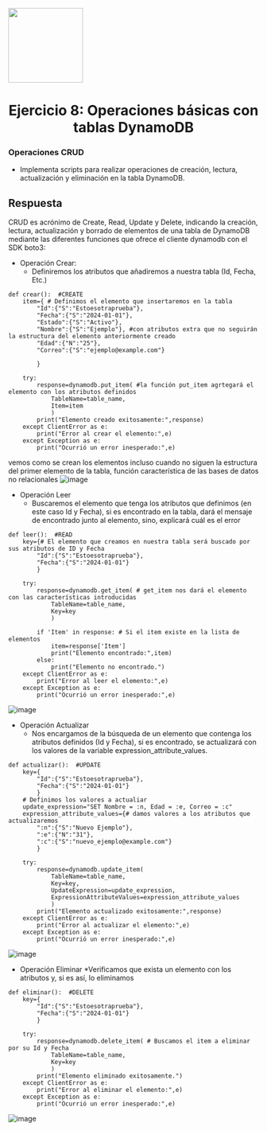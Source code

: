 <p align="left""><img src="https://semanadelcannabis.cayetano.edu.pe/assets/img/logo-upch.png" width="150">
<h1 align="center">Ejercicio 8: Operaciones básicas con tablas DynamoDB</h1>

<h3>Operaciones CRUD</h3>
<ul>
<li>Implementa scripts para realizar operaciones de creación, lectura, actualización y eliminación en la tabla DynamoDB.</li>
</ul>
<h2>Respuesta</h2>

CRUD es acrónimo de Create, Read, Update y Delete, indicando la creación, lectura, actualización y borrado de elementos de una tabla de DynamoDB mediante las diferentes funciones que ofrece el cliente dynamodb con el SDK boto3:

* Operación Crear:
  * Definiremos los atributos que añadiremos a nuestra tabla (Id, Fecha, Etc.)

```
def crear():  #CREATE
    item={ # Definimos el elemento que insertaremos en la tabla 
        "Id":{"S":"Estoesotraprueba"},
        "Fecha":{"S":"2024-01-01"},
        "Estado":{"S":"Activo"},
        "Nombre":{"S":"Ejemplo"}, #con atributos extra que no seguirán la estructura del elemento anteriormente creado
        "Edad":{"N":"25"},
        "Correo":{"S":"ejemplo@example.com"}
        
        }
    
    try:
        response=dynamodb.put_item( #la función put_item agrtegará el elemento con los atributos definidos
            TableName=table_name,
            Item=item
            )
        print("Elemento creado exitosamente:",response)
    except ClientError as e:
        print("Error al crear el elemento:",e)
    except Exception as e:
        print("Ocurrió un error inesperado:",e)

```

vemos como se crean los elementos incluso cuando no siguen la estructura del primer elemento de la tabla, función característica de las bases de datos no relacionales
![image](https://github.com/JoseCuevaRamos/Proyecto_AWS/assets/150297452/26f76363-8d3c-4625-8327-af56e8faf2f5)

* Operación Leer
  * Buscaremos el elemento que tenga los atributos que definimos (en este caso Id y Fecha), si es encontrado en la tabla, dará el mensaje de encontrado junto al elemento, sino, explicará cuál es el error
```
def leer():  #READ
    key={# El elemento que creamos en nuestra tabla será buscado por sus atributos de ID y Fecha
        "Id":{"S":"Estoesotraprueba"},
        "Fecha":{"S":"2024-01-01"}
        }
    
    try:
        response=dynamodb.get_item( # get_item nos dará el elemento con las características introducidas
            TableName=table_name,
            Key=key
            )
        
        if 'Item' in response: # Si el item existe en la lista de elementos
            item=response['Item']
            print("Elemento encontrado:",item)
        else:
            print("Elemento no encontrado.")
    except ClientError as e:
        print("Error al leer el elemento:",e)
    except Exception as e:
        print("Ocurrió un error inesperado:",e)
```
![image](https://github.com/JoseCuevaRamos/Proyecto_AWS/assets/150297452/44f2a263-4b92-4ebb-a373-c88d0cc775c1)



* Operación Actualizar
   * Nos encargamos de la búsqueda de un elemento que contenga los atributos definidos (Id y Fecha), si es encontrado, se actualizará con los valores de la variable expression_attribute_values.

```
def actualizar():  #UPDATE
    key={
        "Id":{"S":"Estoesotraprueba"}, 
        "Fecha":{"S":"2024-01-01"}
        }
    # Definimos los valores a actualiar
    update_expression="SET Nombre = :n, Edad = :e, Correo = :c"
    expression_attribute_values={# damos valores a los atributos que actualizaremos
        ":n":{"S":"Nuevo Ejemplo"},
        ":e":{"N":"31"},
        ":c":{"S":"nuevo_ejemplo@example.com"}
        }
    
    try:
        response=dynamodb.update_item(
            TableName=table_name,
            Key=key,
            UpdateExpression=update_expression,
            ExpressionAttributeValues=expression_attribute_values
            )
        print("Elemento actualizado exitosamente:",response)
    except ClientError as e:
        print("Error al actualizar el elemento:",e)
    except Exception as e:
        print("Ocurrió un error inesperado:",e)

```
![image](https://github.com/JoseCuevaRamos/Proyecto_AWS/assets/150297452/5b33f992-d93d-41fd-9e8a-7fa63c67fa7c)

* Operación Eliminar
  *Verificamos que exista un elemento con los atributos y, si es así, lo eliminamos
```
def eliminar():  #DELETE
    key={
        "Id":{"S":"Estoesotraprueba"},
        "Fecha":{"S":"2024-01-01"}
        }
    
    try:
        response=dynamodb.delete_item( # Buscamos el item a eliminar por su Id y Fecha
            TableName=table_name,
            Key=key
            )
        print("Elemento eliminado exitosamente.")
    except ClientError as e:
        print("Error al eliminar el elemento:",e)
    except Exception as e:
        print("Ocurrió un error inesperado:",e)
```
![image](https://github.com/JoseCuevaRamos/Proyecto_AWS/assets/150297452/3bacc527-e4d0-4ad6-b389-e1ff8ef464de)
